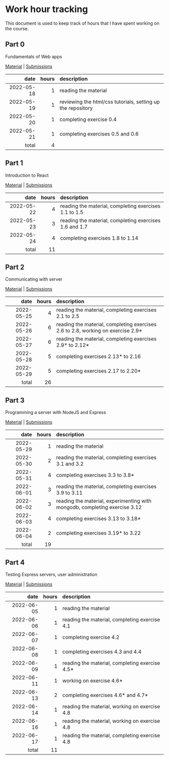 # Work hour tracking

This document is used to keep track of hours that I have spent working on the course.

## Part 0

Fundamentals of Web apps

[Material](https://fullstackopen.com/en/part0) | [Submissions](https://github.com/rikurauhala/fullstack/tree/main/exercises/part00)

| date       | hours  | description                                                                     |
| ---------: | -----: | :------------------------------------------------------------------------------ |
| 2022-05-18 |      1 | reading the material                                                            |
| 2022-05-19 |      1 | reviewing the html/css tutorials, setting up the repository                     |
| 2022-05-20 |      1 | completing exercise 0.4                                                         |
| 2022-05-21 |      1 | completing exercises 0.5 and 0.6                                                |
|      total |      4 |                                                                                 |

## Part 1

Introduction to React

[Material](https://fullstackopen.com/en/part1) | [Submissions](https://github.com/rikurauhala/fullstack/tree/main/exercises/part01)

| date       | hours  | description                                                                     |
| ---------: | -----: | :------------------------------------------------------------------------------ |
| 2022-05-22 |      4 | reading the material, completing exercises 1.1 to 1.5                           |
| 2022-05-23 |      3 | reading the material, completing exercises 1.6 and 1.7                          |
| 2022-05-24 |      4 | completing exercises 1.8 to 1.14                                                |
|      total |     11 |                                                                                 |

## Part 2

Communicating with server

[Material](https://fullstackopen.com/en/part2) | [Submissions](https://github.com/rikurauhala/fullstack/tree/main/exercises/part02)

| date       | hours  | description                                                                     |
| ---------: | -----: | :------------------------------------------------------------------------------ |
| 2022-05-25 |      4 | reading the material, completing exercises 2.1 to 2.5                           |
| 2022-05-26 |      6 | reading the material, completing exercises 2.6 to 2.8, working on exercise 2.9* |
| 2022-05-27 |      6 | reading the material, completing exercises 2.9* to 2.12*                        |
| 2022-05-28 |      5 | completing exercises 2.13* to 2.16                                              |
| 2022-05-29 |      5 | completing exercises 2.17 to 2.20*                                              |
|      total |     26 |                                                                                 |

## Part 3

Programming a server with NodeJS and Express

[Material](https://fullstackopen.com/en/part3) | [Submissions](https://github.com/rikurauhala/fullstack/tree/main/exercises/part03)

| date       | hours  | description                                                                     |
| ---------: | -----: | :------------------------------------------------------------------------------ |
| 2022-05-29 |      1 | reading the material                                                            |
| 2022-05-30 |      2 | reading the material, completing exercises 3.1 and 3.2                          |
| 2022-05-31 |      4 | completing exercises 3.3 to 3.8*                                                |
| 2022-06-01 |      3 | reading the material, completing exercises 3.9 to 3.11                          |
| 2022-06-02 |      3 | reading the material, experimenting with mongodb, completing exercise 3.12      |
| 2022-06-03 |      4 | completing exercises 3.13 to 3.18*                                              |
| 2022-06-04 |      2 | completing exercises 3.19* to 3.22                                              |
|      total |     19 |                                                                                 |

## Part 4

Testing Express servers, user administration

[Material](https://fullstackopen.com/en/part4) | [Submissions](https://github.com/rikurauhala/fullstack/tree/main/exercises/part04)

| date       | hours  | description                                                                     |
| ---------: | -----: | :------------------------------------------------------------------------------ |
| 2022-06-05 |      1 | reading the material                                                            |
| 2022-06-06 |      1 | reading the material, completing exercise 4.1                                   |
| 2022-06-07 |      1 | completing exercise 4.2                                                         |
| 2022-06-08 |      1 | completing exercises 4.3 and 4.4                                                |
| 2022-06-09 |      1 | reading the material, completing exercise 4.5*                                  |
| 2022-06-11 |      1 | working on exercise 4.6*                                                        |
| 2022-06-13 |      2 | completing exercises 4.6* and 4.7*                                              |
| 2022-06-14 |      1 | reading the material, working on exercise 4.8                                   |
| 2022-06-16 |      1 | reading the material, working on exercise 4.8                                   |
| 2022-06-17 |      1 | reading the material, completing exercise 4.8                                   |
|      total |     11 |                                                                                 |
